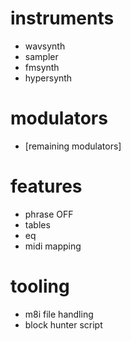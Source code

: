 # instruments

- wavsynth
- sampler
- fmsynth
- hypersynth

# modulators

- [remaining modulators]

# features

- phrase OFF
- tables
- eq
- midi mapping

# tooling

- m8i file handling
- block hunter script
